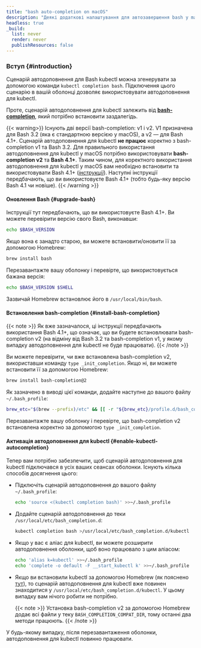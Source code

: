 ```yaml
---
title: "bash auto-completion on macOS"
description: "Деякі додаткові налаштування для автозавершення bash у macOS."
headless: true
_build:
  list: never
  render: never
  publishResources: false
---
```


### Вступ {#introduction}

Сценарій автодоповнення для Bash kubectl можна згенерувати за допомогою команди `kubectl completion bash`. Підключення цього сценарію в вашій оболонці дозволяє використовувати автодоповнення для kubectl.

Проте, сценарій автодоповнення для kubectl залежить від [**bash-completion**](https://github.com/scop/bash-completion), який потрібно встановити заздалегідь.

{{< warning>}}
Існують дві версії bash-completion: v1 і v2. V1 призначена для Bash 3.2 (яка є стандартною версією у macOS), а v2 — для Bash 4.1+. Сценарій автодоповнення для kubectl **не працює** коректно з bash-completion v1 та Bash 3.2. Для правильного використання автодоповнення для kubectl у macOS потрібно використовувати **bash-completion v2** та **Bash 4.1+**. Таким чином, для коректного використання автодоповнення для kubectl у macOS вам необхідно встановити та використовувати Bash 4.1+ ([*інструкції*](https://itnext.io/upgrading-bash-on-macos-7138bd1066ba)). Наступні інструкції передбачають, що ви використовуєте Bash 4.1+ (тобто будь-яку версію Bash 4.1 чи новіше).
{{< /warning >}}

#### Оновлення Bash {#upgrade-bash}

Інструкції тут передбачають, що ви використовуєте Bash 4.1+. Ви можете перевірити версію свого Bash, виконавши:

```bash
echo $BASH_VERSION
```

Якщо вона є занадто старою, ви можете встановити/оновити її за допомогою Homebrew:

```bash
brew install bash
```

Перезавантажте вашу оболонку і перевірте, що використовується бажана версія:

```bash
echo $BASH_VERSION $SHELL
```

Зазвичай Homebrew встановлює його в `/usr/local/bin/bash`.

#### Встановлення bash-completion {#install-bash-completion}

{{< note >}}
Як вже зазначалося, ці інструкції передбачають використання Bash 4.1+, що означає, що ви будете встановлювати bash-completion v2 (на відміну від Bash 3.2 та bash-completion v1, у якому випадку автодоповнення для kubectl не буде працювати).
{{< /note >}}

Ви можете перевірити, чи вже встановлена bash-completion v2, використавши команду `type _init_completion`. Якщо ні, ви можете встановити її за допомогою Homebrew:

```bash
brew install bash-completion@2
```

Як зазначено в виводі цієї команди, додайте наступне до вашого файлу `~/.bash_profile`:

```bash
brew_etc="$(brew --prefix)/etc" && [[ -r "${brew_etc}/profile.d/bash_completion.sh" ]] && . "${brew_etc}/profile.d/bash_completion.sh"
```

Перезавантажте вашу оболонку і перевірте, що bash-completion v2 встановлена коректно за допомогою `type _init_completion`.

#### Активація автодоповнення для kubectl {#enable-kubectl-autocompletion}

Тепер вам потрібно забезпечити, щоб сценарій автодоповнення для kubectl підключався в усіх ваших сеансах оболонки. Існують кілька способів досягнення цього:

- Підключіть сценарій автодоповнення до вашого файлу `~/.bash_profile`:

    ```bash
    echo 'source <(kubectl completion bash)' >>~/.bash_profile
    ```

- Додайте сценарій автодоповнення до теки `/usr/local/etc/bash_completion.d`:

    ```bash
    kubectl completion bash >/usr/local/etc/bash_completion.d/kubectl
    ```

- Якщо у вас є аліас для kubectl, ви можете розширити автодоповнення оболонки, щоб воно працювало з цим аліасом:

    ```bash
    echo 'alias k=kubectl' >>~/.bash_profile
    echo 'complete -o default -F __start_kubectl k' >>~/.bash_profile
    ```

- Якщо ви встановили kubectl за допомогою Homebrew (як пояснено [тут](/uk/docs/tasks/tools/install-kubectl-macos/#install-with-homebrew-on-macos)), то сценарій автодоповнення для kubectl вже повинен знаходитися у `/usr/local/etc/bash_completion.d/kubectl`. У цьому випадку вам нічого робити не потрібно.

   {{< note >}}
   Установка bash-completion v2 за допомогою Homebrew додає всі файли у теку `BASH_COMPLETION_COMPAT_DIR`, тому останні два методи працюють.
   {{< /note >}}

У будь-якому випадку, після перезавантаження оболонки, автодоповнення для kubectl повинно працювати.
